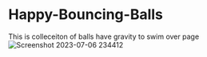 # Happy-Bouncing-Balls
This is colleceiton of balls have gravity to swim over page 
![Screenshot 2023-07-06 234412](https://github.com/youcefbedrani/Happy-Bouncing-Balls/assets/71467782/d82be71e-7482-428b-b63c-c370d332c15a)
